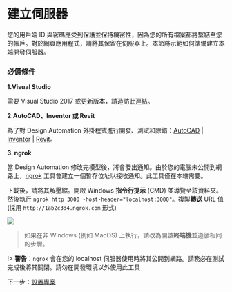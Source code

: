 # 建立伺服器

您的用戶端 ID 與密碼應受到保護並保持機密性，因為您的所有檔案都將繫結至您的帳戶。對於網頁應用程式，請將其保留在伺服器上。本節將示範如何準備建立本端開發伺服器。

### 必備條件

**1\.Visual Studio**

需要 Visual Studio 2017 或更新版本，請造訪[此連結](https://visualstudio.microsoft.com/vs/)。

**2\.AutoCAD、Inventor 或 Revit**

為了對 Design Automation 外掛程式進行開發、測試和除錯：[AutoCAD](https://www.autodesk.com/products/autocad/overview) | [Inventor](https://www.autodesk.com/products/inventor/overview) | [Revit](https://www.autodesk.com/products/revit/overview)。

**3\. ngrok**

當 Design Automation 修改完模型後，將會發出通知。由於您的電腦未公開到網路上，[ngrok](https://ngrok.com/) 工具會建立一個暫存位址以接收通知。此工具僅在本端需要。 

下載後，請將其解壓縮。開啟 Windows **指令行提示** (CMD) 並導覽至該資料夾。然後執行 `ngrok http 3000 -host-header="localhost:3000"`。複製**轉送** URL 值 (採用 `http://1ab2c3d4.ngrok.com` 形式)

![](/_media/designautomation/ngrok.gif)

> 如果在非 Windows (例如 MacOS) 上執行，請改為開啟**終端機**並遵循相同的步驟。

!> **警告**：`ngrok` 會在您的 localhost 伺服器使用時將其公開到網路。請務必在測試完成後將其關閉。請勿在開發環境以外使用此工具

下一步：[設置專案](/zh-TW/environment/setup/netcore_da)